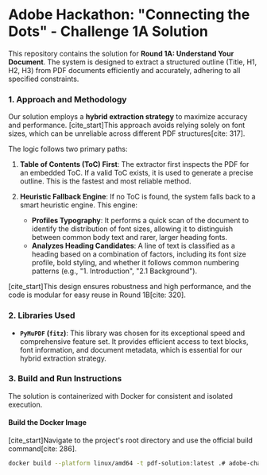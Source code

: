 # Adobe Hackathon: "Connecting the Dots" - Challenge 1A Solution

This repository contains the solution for **Round 1A: Understand Your Document**. The system is designed to extract a structured outline (Title, H1, H2, H3) from PDF documents efficiently and accurately, adhering to all specified constraints.

### 1. Approach and Methodology

Our solution employs a **hybrid extraction strategy** to maximize accuracy and performance. [cite_start]This approach avoids relying solely on font sizes, which can be unreliable across different PDF structures[cite: 317].

The logic follows two primary paths:

1.  **Table of Contents (ToC) First**: The extractor first inspects the PDF for an embedded ToC. If a valid ToC exists, it is used to generate a precise outline. This is the fastest and most reliable method.

2.  **Heuristic Fallback Engine**: If no ToC is found, the system falls back to a smart heuristic engine. This engine:
    * **Profiles Typography**: It performs a quick scan of the document to identify the distribution of font sizes, allowing it to distinguish between common body text and rarer, larger heading fonts.
    * **Analyzes Heading Candidates**: A line of text is classified as a heading based on a combination of factors, including its font size profile, bold styling, and whether it follows common numbering patterns (e.g., "1. Introduction", "2.1 Background").

[cite_start]This design ensures robustness and high performance, and the code is modular for easy reuse in Round 1B[cite: 320].

### 2. Libraries Used

* **`PyMuPDF` (`fitz`)**: This library was chosen for its exceptional speed and comprehensive feature set. It provides efficient access to text blocks, font information, and document metadata, which is essential for our hybrid extraction strategy.

### 3. Build and Run Instructions

The solution is containerized with Docker for consistent and isolated execution.

#### Build the Docker Image

[cite_start]Navigate to the project's root directory and use the official build command[cite: 286].

```bash
docker build --platform linux/amd64 -t pdf-solution:latest .# adobe-challenege1
